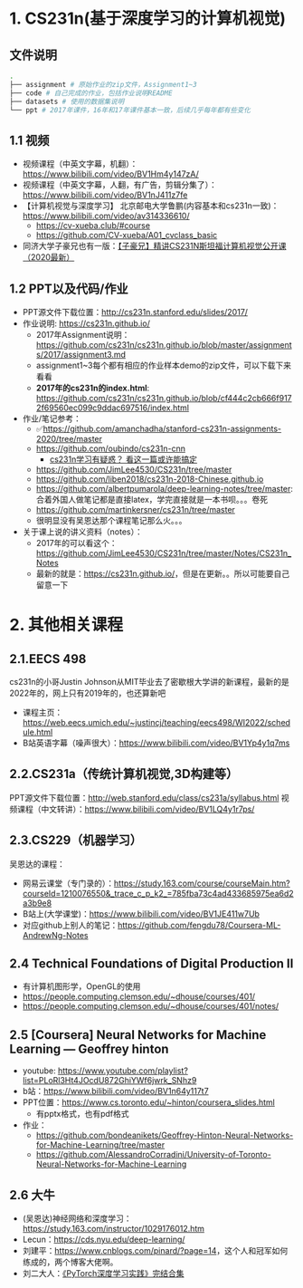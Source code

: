 # 1. CS231n(基于深度学习的计算机视觉)
## 文件说明
```bash
.
├── assignment # 原始作业的zip文件，Assignment1~3
├── code # 自己完成的作业，包括作业说明README
├── datasets # 使用的数据集说明
└── ppt # 2017年课件，16年和17年课件基本一致，后续几乎每年都有些变化
```

## 1.1 视频
+ 视频课程（中英文字幕，机翻）：<https://www.bilibili.com/video/BV1Hm4y147zA/>
+ 视频课程（中英文字幕，人翻，有广告，剪辑分集了）：<https://www.bilibili.com/video/BV1nJ411z7fe>
+ 【计算机视觉与深度学习】 北京邮电大学鲁鹏(内容基本和cs231n一致)：<https://www.bilibili.com/video/av314336610/>
    + <https://cv-xueba.club/#course>
    + <https://github.com/CV-xueba/A01_cvclass_basic>
+ 同济大学子豪兄也有一版：[【子豪兄】精讲CS231N斯坦福计算机视觉公开课（2020最新）](https://www.bilibili.com/video/BV1K7411W7So)


## 1.2 PPT以及代码/作业
+ PPT源文件下载位置：<http://cs231n.stanford.edu/slides/2017/>
+ 作业说明: <https://cs231n.github.io/>
    + 2017年Assignment说明：<https://github.com/cs231n/cs231n.github.io/blob/master/assignments/2017/assignment3.md>
    + assignment1~3每个都有相应的作业样本demo的zip文件，可以下载下来看看
    + **2017年的cs231n的index.html**: <https://github.com/cs231n/cs231n.github.io/blob/cf444c2cb666f9172f69560ec099c9ddac697516/index.html>
+ 作业/笔记参考：
    + ✅<https://github.com/amanchadha/stanford-cs231n-assignments-2020/tree/master>
    + <https://github.com/oubindo/cs231n-cnn>
        + [cs231n学习有疑惑？ 看这一篇或许能搞定](https://www.jianshu.com/p/5e42809ffedf)
    + <https://github.com/JimLee4530/CS231n/tree/master>
    + <https://github.com/liben2018/cs231n-2018-Chinese.github.io>
    + <https://github.com/albertpumarola/deep-learning-notes/tree/master>: 合着外国人做笔记都是直接latex，学完直接就是一本书呗。。。卷死
    + <https://github.com/martinkersner/cs231n/tree/master>
    + 很明显没有吴恩达那个课程笔记那么火。。。
+ 关于课上说的讲义资料（notes）：
    + 2017年的可以看这个：<https://github.com/JimLee4530/CS231n/tree/master/Notes/CS231n_Notes>
    + 最新的就是：<https://cs231n.github.io/>，但是在更新。。所以可能要自己留意一下


# 2. 其他相关课程
## 2.1.EECS 498
cs231n的小哥Justin Johnson从MIT毕业去了密歇根大学讲的新课程，最新的是2022年的，网上只有2019年的，也还算新吧
+ 课程主页：<https://web.eecs.umich.edu/~justincj/teaching/eecs498/WI2022/schedule.html>
+ B站英语字幕（噪声很大）：<https://www.bilibili.com/video/BV1Yp4y1q7ms>

## 2.2.CS231a（传统计算机视觉,3D构建等）
PPT源文件下载位置：<http://web.stanford.edu/class/cs231a/syllabus.html>
视频课程（中文转讲）：<https://www.bilibili.com/video/BV1LQ4y1r7ps/>

## 2.3.CS229（机器学习）
吴恩达的课程：
+ 网易云课堂（专门录的）：<https://study.163.com/course/courseMain.htm?courseId=1210076550&_trace_c_p_k2_=785fba73c4ad433685975ea6d2a3b9e8>
+ B站上(大学课堂)：<https://www.bilibili.com/video/BV1JE411w7Ub>
+ 对应github上别人的笔记：<https://github.com/fengdu78/Coursera-ML-AndrewNg-Notes>

## 2.4 Technical Foundations of Digital Production II
+ 有计算机图形学，OpenGL的使用
+ <https://people.computing.clemson.edu/~dhouse/courses/401/>
+ <https://people.computing.clemson.edu/~dhouse/courses/401/notes/>

## 2.5 [Coursera] Neural Networks for Machine Learning — Geoffrey hinton
+ youtube: <https://www.youtube.com/playlist?list=PLoRl3Ht4JOcdU872GhiYWf6jwrk_SNhz9>
+ b站：<https://www.bilibili.com/video/BV1n64y117t7>
+ PPT位置：<https://www.cs.toronto.edu/~hinton/coursera_slides.html>
    + 有pptx格式，也有pdf格式
+ 作业：
    + <https://github.com/bondeanikets/Geoffrey-Hinton-Neural-Networks-for-Machine-Learning/tree/master>
    + <https://github.com/AlessandroCorradini/University-of-Toronto-Neural-Networks-for-Machine-Learning>

## 2.6 大牛
+ (吴恩达)神经网络和深度学习：<https://study.163.com/instructor/1029176012.htm>
+ Lecun：<https://cds.nyu.edu/deep-learning/>
+ 刘建平：<https://www.cnblogs.com/pinard/?page=14>，这个人和冠军如何练成的，两个博客大佬啊。
+ 刘二大人：[《PyTorch深度学习实践》完结合集](https://www.bilibili.com/video/BV1Y7411d7Ys/)